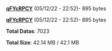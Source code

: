 [**qFYcRPCY**](/data/qFYcRPCY.txt) (05/12/22 - 22:52)- 895 bytes

[**qFYcRPCY**](/data/qFYcRPCY.txt) (05/12/22 - 22:52)- 895 bytes

**Total Datas**: 7023

**Total Size**: 42.14 MB / 42.1 MB
